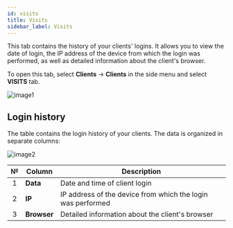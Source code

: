 ```yaml
---
id: visits
title: Visits
sidebar_label: Visits
---
```


This tab contains the history of your clients' logins. It allows you to view the date of login, the IP address of the device from which the login was performed, as well as detailed information about the client's browser.

To open this tab, select **Clients** → **Clients** in the side menu and select **VISITS** tab.

![image1](/img/en/admin_clients_visits/image1.png)

## Login history

The table contains the login history of your clients. The data is organized in separate columns:

![image2](/img/en/admin_clients_visits/image2.png)

|  №  | Column | Description |
| :-: | ------ | ----------- |
| 1 | **Data** | Date and time of client login |
| 2 | **IP** | IP address of the device from which the login was performed |
| 3 | **Browser** | Detailed information about the client's browser |
